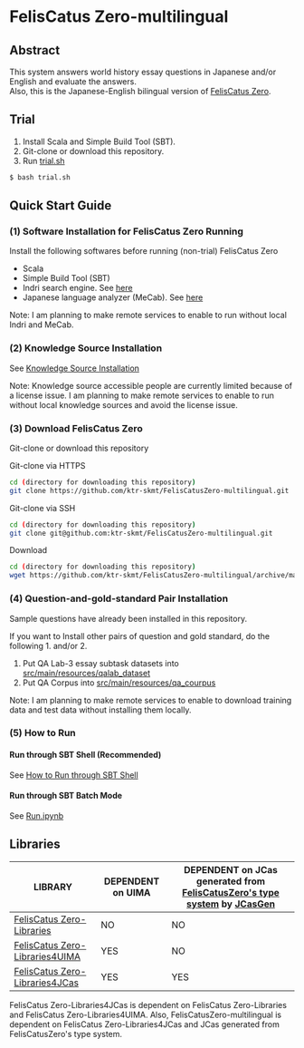 # FelisCatus Zero-multilingual 
## Abstract
This system answers world history essay questions in Japanese and/or English and evaluate the answers.  
Also, this is the Japanese-English bilingual version of <a href="https://github.com/ktr-skmt/FelisCatusZero">FelisCatus Zero</a>.

## Trial

1. Install Scala and Simple Build Tool (SBT).
1. Git-clone or download this repository.
1. Run <a href="https://github.com/ktr-skmt/FelisCatusZero-multilingual/blob/master/trial.sh">trial.sh</a>
```bash
$ bash trial.sh
```

## Quick Start Guide
### (1) Software Installation for FelisCatus Zero Running
Install the following softwares before running (non-trial) FelisCatus Zero
* Scala
* Simple Build Tool (SBT)
* Indri search engine. See <a href="https://github.com/ktr-skmt/FelisCatusZero/wiki/Install-Guide">here</a>  
* Japanese language analyzer (MeCab). See <a href="https://github.com/ktr-skmt/FelisCatusZero/wiki/Install-Guide">here</a>  

Note: I am planning to make remote services to enable to run without local Indri and MeCab.

### (2) Knowledge Source Installation
See [Knowledge Source Installation](tutorial/KnowledgeSourceInstallation.md)

Note: Knowledge source accessible people are currently limited because of a license issue. I am planning to make remote services to enable to run without local knowledge sources and avoid the license issue.

### (3) Download FelisCatus Zero
Git-clone or download this repository

Git-clone via HTTPS
```bash
cd (directory for downloading this repository)
git clone https://github.com/ktr-skmt/FelisCatusZero-multilingual.git
```
Git-clone via SSH
```bash
cd (directory for downloading this repository)
git clone git@github.com:ktr-skmt/FelisCatusZero-multilingual.git
```
Download
```bash
cd (directory for downloading this repository)
wget https://github.com/ktr-skmt/FelisCatusZero-multilingual/archive/master.zip
```

### (4) Question-and-gold-standard Pair Installation
Sample questions have already been installed in this repository.

If you want to Install other pairs of question and gold standard, do the following 1. and/or 2.

1. Put QA Lab-3 essay subtask datasets into <a href="https://github.com/ktr-skmt/FelisCatusZero-multilingual/tree/master/src/main/resources/qalab_dataset">src/main/resources/qalab_dataset</a>
1. Put QA Corpus into <a href="https://github.com/ktr-skmt/FelisCatusZero-multilingual/tree/master/src/main/resources/qa_corpus">src/main/resources/qa_courpus</a>

Note: I am planning to make remote services to enable to download training data and test data without installing them locally.

### (5) How to Run
#### Run through SBT Shell (Recommended)
See [How to Run through SBT Shell](tutorial/HowToRunThroughSBTShell.md)

#### Run through SBT Batch Mode
See <a href="https://github.com/ktr-skmt/FelisCatusZero-multilingual/blob/master/tutorial/Run.ipynb">Run.ipynb</a>

## Libraries

LIBRARY | DEPENDENT on UIMA | DEPENDENT on JCas generated from [FelisCatusZero's type system](src/main/resources/desc/ts) by [JCasGen](jcasgen)
---|---|---
[FelisCatus Zero-Libraries](libraries/maven-repo) | NO | NO
[FelisCatus Zero-Libraries4UIMA](libraries4uima/maven-repo) | YES | NO
[FelisCatus Zero-Libraries4JCas](libraries4jcas/maven-repo) | YES | YES

FelisCatus Zero-Libraries4JCas is dependent on FelisCatus Zero-Libraries and FelisCatus Zero-Libraries4UIMA.
Also, FelisCatusZero-multilingual is dependent on FelisCatus Zero-Libraries4JCas and JCas generated from FelisCatusZero's type system.
